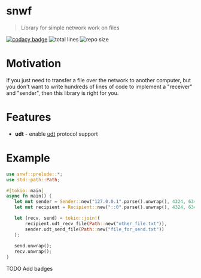 # snwf

> Library for simple network work on files

[![codacy badge](https://img.shields.io/codacy/grade/187d6864d2684ec7bae17e2ad1277f67?style=for-the-badge)](https://www.codacy.com/gh/CryptoGladi/snwf/dashboard?utm_source=github.com&amp;utm_medium=referral&amp;utm_content=CryptoGladi/snwf&amp;utm_campaign=Badge_Grade) ![total lines](https://img.shields.io/tokei/lines/github/CryptoGladi/snwf?style=for-the-badge) ![repo size](https://img.shields.io/github/repo-size/CryptoGladi/snwf?style=for-the-badge)

# Motivation

If you just need to transfer a file over the network to another computer,
but you don't want to write hundreds of lines of code to implement a
"receiver" and "sender", then this library is right for you.

# Features

* **udt** - enable [udt](https://en.wikipedia.org/wiki/UDP-based_Data_Transfer_Protocol) protocol support

# Example

```rust
use snwf::prelude::*;
use std::path::Path;

#[tokio::main]
async fn main() {
   let mut sender = Sender::new("127.0.0.1".parse().unwrap(), 4324, 6343);
   let mut recipient = Recipient::new("::0".parse().unwrap(), 4324, 6343);

   let (recv, send) = tokio::join!(
       recipient.udt_recv_file(Path::new("other_file.txt")),
       sender.udt_send_file(Path::new("file_for_send.txt"))
   );
   
   send.unwrap();
   recv.unwrap();
}
```

TODO Add badges